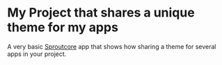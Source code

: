 # My Project that shares a unique theme for my apps

A very basic [Sproutcore](http://www.github.com/sproutcore/sproutcore) app that shows how sharing a theme for several apps in your project.


